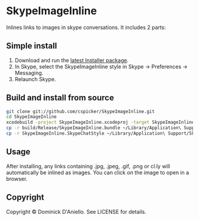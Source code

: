# SkypeImageInline

Inlines links to images in skype conversations. It includes 2 parts:

[SIMBL plugin]: http://www.culater.net/software/SIMBL/SIMBL.php

## Simple install

1. Download and run the [latest Installer package](https://github.com/cspicker/SkypeImageInline/blob/master/Installers/SkypeImageInline-1.0.pkg).
2. In Skype, select the SkypeImageInline style in Skype -> Preferences -> Messaging.
3. Relaunch Skype.

## Build and install from source

```bash
git clone git://github.com/cspicker/SkypeImageInline.git
cd SkypeImageInline
xcodebuild -project SkypeImageInline.xcodeproj -target SkypeImageInline -configuration Release build
cp -r build/Release/SkypeImageInline.bundle ~/Library/Application\ Support/SIMBL/Plugins/
cp -r SkypeImageInline.SkypeChatStyle ~/Library/Application\ Support/Skype/ChatStyles/
```

## Usage

After installing, any links containing .jpg, .jpeg, .gif, .png or cl.ly will automatically be inlined as images. You can click on the image to open in a browser.

## Copyright

Copyright &copy; Dominick D'Aniello. See LICENSE for details.